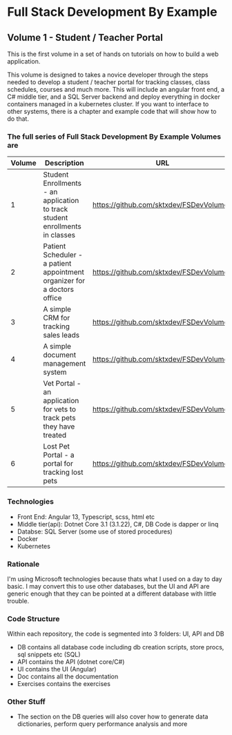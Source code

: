 # Full Stack Development By Example

## Volume 1 - Student / Teacher Portal

This is the first volume in a set of hands on tutorials on how to build a web application.

This volume is designed to  takes a novice developer through the steps needed to develop a student / teacher portal for tracking classes, class schedules, courses and much more.
This will include an angular front end, a C# middle tier, and a SQL Server backend and deploy everything in docker containers managed in a kubernetes cluster. If you want to interface to other systems, there is a chapter and example code that will show how to do that.

### The full series of Full Stack Development By Example Volumes are

| Volume   | Description | URL |
| -------- | ----------- | --- |
| 1 | Student Enrollments - an application to track student enrollments in classes | <https://github.com/sktxdev/FSDevVolume1> |
| 2 | Patient Scheduler - a patient appointment organizer for a doctors office | <https://github.com/sktxdev/FSDevVolume2> |
| 3 | A simple CRM for tracking sales leads | <https://github.com/sktxdev/FSDevVolume3> |
| 4 | A simple document management system | <https://github.com/sktxdev/FSDevVolume4> |
| 5 | Vet Portal - an application for vets to track pets they have treated | <https://github.com/sktxdev/FSDevVolume5> |
| 6 | Lost Pet Portal - a portal for tracking lost pets | <https://github.com/sktxdev/FSDevVolume6> |

### Technologies

- Front End: Angular 13, Typescript, scss, html etc
- Middle tier(api): Dotnet Core 3.1 (3.1.22), C#, DB Code is dapper or linq
- Databse: SQL Server (some use of stored procedures)
- Docker
- Kubernetes

### Rationale

I'm using Microsoft technologies because thats what I used on a day to day basic. I may convert this to use other databases, but the UI and API are generic enough that they can be pointed at a different database with little trouble.

### Code Structure

Within each repository, the code is segmented into 3 folders: UI, API and DB

- DB contains all database code including db creation scripts, store procs, sql snippets etc (SQL)
- API contains the API (dotnet core/C#)
- UI contains the UI (Angular)
- Doc contains all the documentation
- Exercises contains the exercises

### Other Stuff

- The section on the DB queries will also cover how to generate data dictionaries, perform query performance analysis and more
